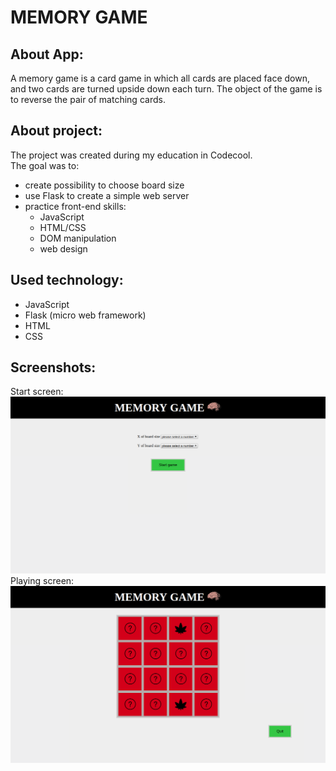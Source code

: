 # MEMORY GAME

## About App:
A memory game is a card game in which all cards are placed face down, and two cards are turned upside down each turn. The object of the game is to reverse the pair of matching cards.

## About project:
The project was created during my education in Codecool.<br/>
The goal was to:
* create possibility to choose board size 
* use Flask to create a simple web server
* practice front-end skills: 
  * JavaScript
  * HTML/CSS
  * DOM manipulation
  * web design

## Used technology:
* JavaScript
* Flask (micro web framework)
* HTML
* CSS

## Screenshots:
Start screen:
![alt text](https://github.com/Karolzp/Memory-Game/blob/master/Screenshot1.png)
Playing screen:
![alt text](https://github.com/Karolzp/Memory-Game/blob/master/Screenshot2.png)

